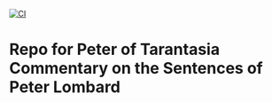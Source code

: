 [![CI](https://github.com/scta-texts/pdt7y6/actions/workflows/validation.yml/badge.svg?branch=master)](https://github.com/scta-texts/pdt7y6/actions/workflows/validation.yml)

# Repo for Peter of Tarantasia Commentary on the Sentences of Peter Lombard